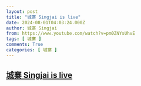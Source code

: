```yaml
---
layout: post
title: "城寨 Singjai is live"
date: 2024-08-01T04:03:24.000Z
author: 城寨 Singjai
from: https://www.youtube.com/watch?v=pm0ZNYsUhvE
tags: [ 城寨 ]
comments: True
categories: [ 城寨 ]
---
```

<!--1722485004000-->
[城寨 Singjai is live](https://www.youtube.com/watch?v=pm0ZNYsUhvE)
------

<div>

</div>
